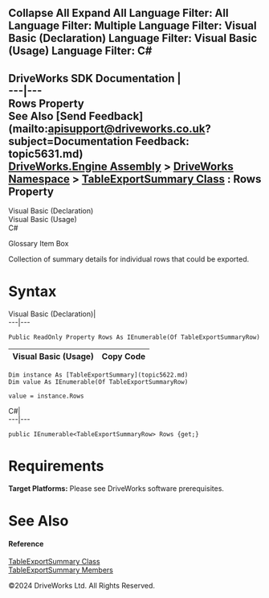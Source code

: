        

 Collapse All Expand All  Language Filter: All  Language Filter: Multiple  Language Filter: Visual Basic (Declaration) Language Filter: Visual Basic (Usage) Language Filter: C#  
---  
DriveWorks SDK Documentation  |   
---|---  
Rows Property   
See Also [Send Feedback](mailto:apisupport@driveworks.co.uk?subject=Documentation Feedback: topic5631.md)  
[DriveWorks.Engine Assembly](topic2156.md) > [DriveWorks Namespace](topic2159.md) > [TableExportSummary Class](topic5622.md) : Rows Property  
---  
  
Visual Basic (Declaration)    
Visual Basic (Usage)    
C# 

Glossary Item Box

Collection of summary details for individual rows that could be exported. 

# Syntax

Visual Basic (Declaration)|   
---|---  
      
    
    Public ReadOnly Property Rows As IEnumerable(Of TableExportSummaryRow)  
  
Visual Basic (Usage)| Copy Code  
---|---  
      
    
    Dim instance As [TableExportSummary](topic5622.md)
    Dim value As IEnumerable(Of TableExportSummaryRow)
     
    value = instance.Rows  
  
C#|   
---|---  
      
    
    public IEnumerable<TableExportSummaryRow> Rows {get;}  
  
# Requirements

**Target Platforms:** Please see DriveWorks software prerequisites.

# See Also

#### Reference

[TableExportSummary Class](topic5622.md)   
[TableExportSummary Members](topic5623.md)

©2024 DriveWorks Ltd. All Rights Reserved.
